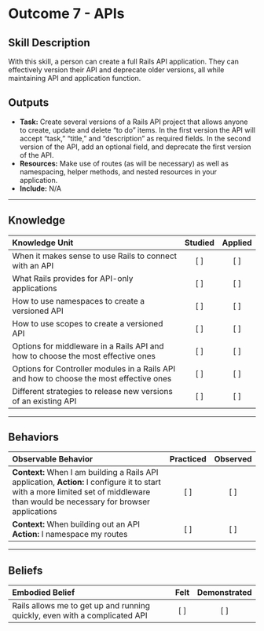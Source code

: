 # Outcome 7 - APIs

Skill Description
----------
With this skill, a person can create a full Rails API application. They can effectively version their API and deprecate older versions, all while maintaining API and application function.

Outputs
----------
- **Task:** Create several versions of a Rails API project that allows anyone to create, update and delete “to do” items. In the first version the API will accept “task,” “title,” and “description” as required fields. In the second version of the API, add an optional field, and deprecate the first version of the API.
- **Resources:** Make use of routes (as will be necessary) as well as namespacing, helper methods, and nested resources in your application. 
- **Include:** N/A

----------
## **Knowledge**


| Knowledge Unit   |      Studied      | Applied |
|:-------------|:------------------:|:--------:|
| When it makes sense to use Rails to connect with an API  | [ ] | [ ]  |
| What Rails provides for API-only applications  | [ ] | [ ]  |
| How to use namespaces to create a versioned API | [ ] | [ ]  |
| How to use scopes to create a versioned API | [ ] | [ ]  |
| Options for middleware in a Rails API and how to choose the most effective ones | [ ] | [ ]  |
| Options for Controller modules in a Rails API and how to choose the most effective ones | [ ] | [ ]  |
| Different strategies to release new versions of an existing API | [ ] | [ ]  |

----------


## **Behaviors**

| Observable Behavior   |      Practiced      | Observed |
|:-------------|:------------------:|:--------:|
| **Context:** When I am building a Rails API application, **Action:** I configure it to start with a more limited set of middleware than would be necessary for browser applications | [ ] | [ ]  |
| **Context:** When building out an API **Action:** I namespace my routes | [ ] | [ ]  |




----------


## **Beliefs**


| Embodied Belief   |      Felt      | Demonstrated |
|:-------------|:------------------:|:--------:|
| Rails allows me to get up and running quickly, even with a complicated API | [ ] | [ ]  |
